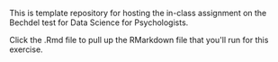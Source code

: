 This is template repository for hosting the in-class assignment on the Bechdel test for Data Science for Psychologists.

Click the .Rmd file to pull up the RMarkdown file that you'll run for this exercise.
